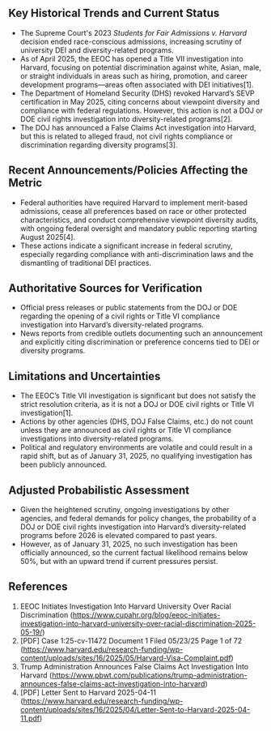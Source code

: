 ## Key Historical Trends and Current Status

- The Supreme Court's 2023 *Students for Fair Admissions v. Harvard* decision ended race-conscious admissions, increasing scrutiny of university DEI and diversity-related programs.
- As of April 2025, the EEOC has opened a Title VII investigation into Harvard, focusing on potential discrimination against white, Asian, male, or straight individuals in areas such as hiring, promotion, and career development programs—areas often associated with DEI initiatives[1].
- The Department of Homeland Security (DHS) revoked Harvard’s SEVP certification in May 2025, citing concerns about viewpoint diversity and compliance with federal regulations. However, this action is not a DOJ or DOE civil rights investigation into diversity-related programs[2].
- The DOJ has announced a False Claims Act investigation into Harvard, but this is related to alleged fraud, not civil rights compliance or discrimination regarding diversity programs[3].

## Recent Announcements/Policies Affecting the Metric

- Federal authorities have required Harvard to implement merit-based admissions, cease all preferences based on race or other protected characteristics, and conduct comprehensive viewpoint diversity audits, with ongoing federal oversight and mandatory public reporting starting August 2025[4].
- These actions indicate a significant increase in federal scrutiny, especially regarding compliance with anti-discrimination laws and the dismantling of traditional DEI practices.

## Authoritative Sources for Verification

- Official press releases or public statements from the DOJ or DOE regarding the opening of a civil rights or Title VI compliance investigation into Harvard’s diversity-related programs.
- News reports from credible outlets documenting such an announcement and explicitly citing discrimination or preference concerns tied to DEI or diversity programs.

## Limitations and Uncertainties

- The EEOC’s Title VII investigation is significant but does not satisfy the strict resolution criteria, as it is not a DOJ or DOE civil rights or Title VI investigation[1].
- Actions by other agencies (DHS, DOJ False Claims, etc.) do not count unless they are announced as civil rights or Title VI compliance investigations into diversity-related programs.
- Political and regulatory environments are volatile and could result in a rapid shift, but as of January 31, 2025, no qualifying investigation has been publicly announced.

## Adjusted Probabilistic Assessment

- Given the heightened scrutiny, ongoing investigations by other agencies, and federal demands for policy changes, the probability of a DOJ or DOE civil rights investigation into Harvard’s diversity-related programs before 2026 is elevated compared to past years.
- However, as of January 31, 2025, no such investigation has been officially announced, so the current factual likelihood remains below 50%, but with an upward trend if current pressures persist.

## References

1. EEOC Initiates Investigation Into Harvard University Over Racial Discrimination (https://www.cupahr.org/blog/eeoc-initiates-investigation-into-harvard-university-over-racial-discrimination-2025-05-19/)
2. [PDF] Case 1:25-cv-11472 Document 1 Filed 05/23/25 Page 1 of 72 (https://www.harvard.edu/research-funding/wp-content/uploads/sites/16/2025/05/Harvard-Visa-Complaint.pdf)
3. Trump Administration Announces False Claims Act Investigation Into Harvard (https://www.pbwt.com/publications/trump-administration-announces-false-claims-act-investigation-into-harvard)
4. [PDF] Letter Sent to Harvard 2025-04-11 (https://www.harvard.edu/research-funding/wp-content/uploads/sites/16/2025/04/Letter-Sent-to-Harvard-2025-04-11.pdf)